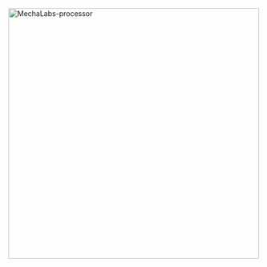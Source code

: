 <img src = "https://github.com/MECHALABS-LLC/.github/assets/168731666/87ce3ca0-9602-41d5-bdca-b60a3c72aa20" alt = "MechaLabs-processor" width = "500" />
